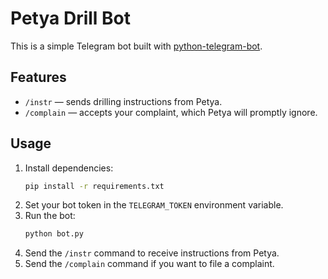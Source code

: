 # Petya Drill Bot

This is a simple Telegram bot built with [python-telegram-bot](https://github.com/python-telegram-bot/python-telegram-bot).

## Features

- `/instr` &mdash; sends drilling instructions from Petya.
- `/complain` &mdash; accepts your complaint, which Petya will promptly ignore.

## Usage

1. Install dependencies:
   ```bash
   pip install -r requirements.txt
   ```
2. Set your bot token in the `TELEGRAM_TOKEN` environment variable.
3. Run the bot:
   ```bash
   python bot.py
   ```
4. Send the `/instr` command to receive instructions from Petya.
5. Send the `/complain` command if you want to file a complaint.

